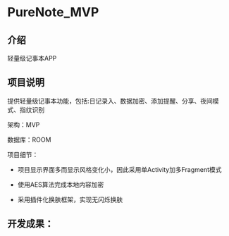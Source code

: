 # PureNote_MVP

## 介绍

轻量级记事本APP

## 项目说明

提供轻量级记事本功能，包括:日记录入、数据加密、添加提醒、分享、夜间模式、指纹识别

架构：MVP

数据库：ROOM

项目细节：

- 项目显示界面多而显示风格变化小，因此采用单Activity加多Fragment模式

- 使用AES算法完成本地内容加密

- 采用插件化换肤框架，实现无闪烁换肤

## 开发成果：







